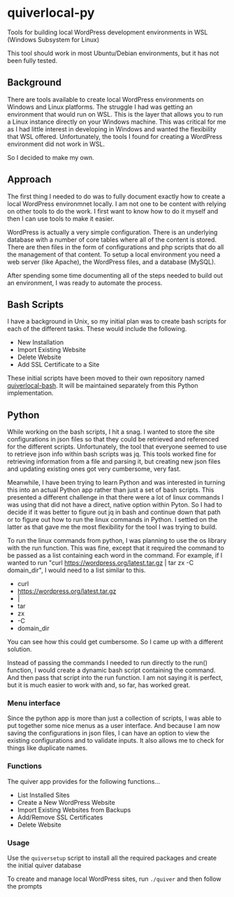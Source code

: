 # quiverlocal-py
Tools for building local WordPress development environments in WSL (Windows Subsystem for Linux)

This tool should work in most Ubuntu/Debian environments, but it has not been fully tested.

## Background
There are tools available to create local WordPress environments on Windows and Linux platforms. The struggle I had was getting an environment that would run on WSL. This is the layer that allows you to run a Linux instance directly on your Windows machine. This was critical for me as I had little interest in developing in Windows and wanted the flexibility that WSL offered. Unfortunately, the tools I found for creating a WordPress environment did not work in WSL. 

So I decided to make my own.

## Approach
The first thing I needed to do was to fully document exactly how to create a local WordPress environmnet locally. I am not one to be content with relying on other tools to do the work. I first want to know how to do it myself and then I can use tools to make it easier.

WordPress is actually a very simple configuration. There is an underlying database with a number of core tables where all of the content is stored. There are then files in the form of configurations and php scripts that do all the management of that content. To setup a local environment you need a web server (like Apache), the WordPress files, and a database (MySQL).

After spending some time documenting all of the steps needed to build out an environment, I was ready to automate the process.

## Bash Scripts
I have a background in Unix, so my initial plan was to create bash scripts for each of the different tasks. These would include the following.
- New Installation
- Import Existing Website
- Delete Website
- Add SSL Certificate to a Site

These initial scripts have been moved to their own repository named [quiverlocal-bash](https://github.com/JohnStortaJr/quiverlocal-bash). It will be maintained separately from this Python implementation.

## Python
While working on the bash scripts, I hit a snag. I wanted to store the site configurations in json files so that they could be retrieved and referenced for the different scripts. Unfortunately, the tool that everyone seemed to use to retrieve json info within bash scripts was jq. This tools worked fine for retrieving information from a file and parsing it, but creating new json files and updating existing ones got very cumbersome, very fast. 

Meanwhile, I have been trying to learn Python and was interested in turning this into an actual Python app rather than just a set of bash scripts. This presented a different challenge in that there were a lot of linux commands I was using that did not have a direct, native option within Pyton. So I had to decide if it was better to figure out jq in bash and continue down that path or to figure out how to run the linux commands in Python. I settled on the latter as that gave me the most flexibility for the tool I was trying to build.

To run the linux commands from python, I was planning to use the os library with the run function. This was fine, except that it required the command to be passed as a list containing each word in the command. For example, if I wanted to run "curl https://wordpress.org/latest.tar.gz | tar zx -C domain_dir", I would need to a list similar to this.
- curl
- https://wordpress.org/latest.tar.gz
- |
- tar
- zx
- -C
- domain_dir

You can see how this could get cumbersome. So I came up with a different solution.

Instead of passing the commands I needed to run directly to the run() function, I would create a dynamic bash script containing the command. And then pass that script into the run function. I am not saying it is perfect, but it is much easier to work with and, so far, has worked great.

### Menu interface
Since the python app is more than just a collection of scripts, I was able to put together some nice menus as a user interface. And because I am now saving the configurations in json files, I can have an option to view the existing configurations and to validate inputs. It also allows me to check for things like duplicate names.

### Functions
The quiver app provides for the following functions...
- List Installed Sites
- Create a New WordPress Website
- Import Existing Websites from Backups
- Add/Remove SSL Certificates
- Delete Website

### Usage

Use the `quiversetup` script to install all the required packages and create the initial quiver database

To create and manage local WordPress sites, run `./quiver` and then follow the prompts

